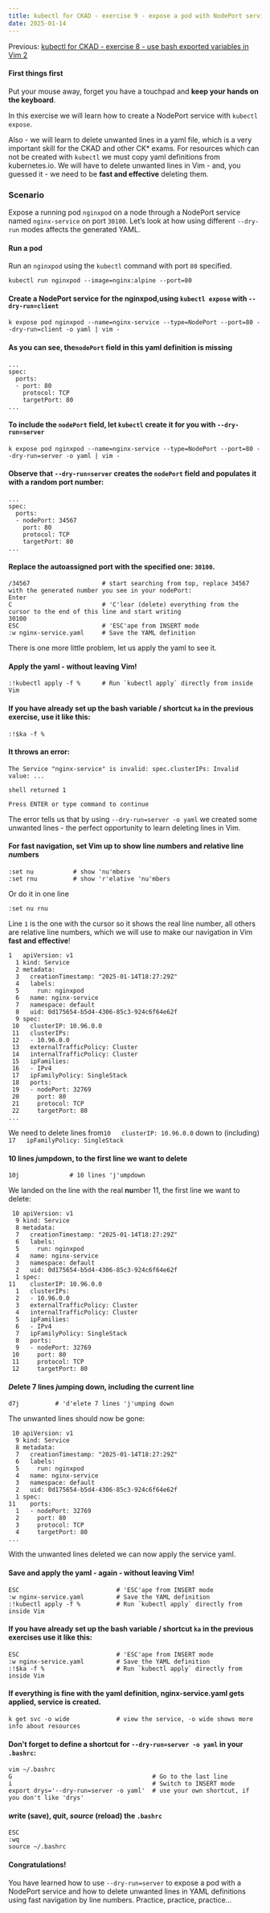 ```yaml
---
title: kubectl for CKAD - exercise 9 - expose a pod with NodePort service, delete lines in Vim
date: 2025-01-14
---
```

Previous: [kubectl for CKAD - exercise 8 - use bash exported variables in Vim 2](https://miroberes.github.io/CKAD-Exam-Tips/CKAD-Exam-Tips-kubectl-exercises/CKAD-Exam-Tips-kubectl-exercises-008-use-bash-variables2.html)
#### First things first
Put your mouse away, forget you have a touchpad and **keep your hands on the keyboard**.

In this exercise we will learn how to create a NodePort service with `kubectl expose`.

Also - we will learn to delete unwanted lines in a yaml file, which is a very important skill for the CKAD and other CK* exams.
For resources which can not be created with `kubectl` we must copy yaml definitions from kubernetes.io. We will have to delete unwanted lines in Vim - and, you guessed it - we need to be **fast and effective** deleting them.

### Scenario
Expose a running pod `nginxpod` on a node through a NodePort service named `nginx-service` on port `30100`. Let’s look at how using different `--dry-run` modes affects the generated YAML.

#### Run a pod
Run an `nginxpod` using the `kubectl` command with port `80` specified.

```
kubectl run nginxpod --image=nginx:alpine --port=80
```

#### Create a NodePort service for the nginxpod,using `kubectl expose` with `--dry-run=client`
```
k expose pod nginxpod --name=nginx-service --type=NodePort --port=80 --dry-run=client -o yaml | vim -
```

#### As you can see, the`nodePort` field in this yaml definition is missing
```
...
spec:
  ports:
  - port: 80
    protocol: TCP
    targetPort: 80
...
```

#### To include the `nodePort` field, let `kubectl` create it for you with `--dry-run=server`
```
k expose pod nginxpod --name=nginx-service --type=NodePort --port=80 --dry-run=server -o yaml | vim -
```

#### Observe that `--dry-run=server` creates the `nodePort` field and populates it with a random port number:
```
...
spec:
  ports:
  - nodePort: 34567
    port: 80
    protocol: TCP
    targetPort: 80
...
```

#### Replace the autoassigned port with the specified one: `30100`.
```
/34567                    # start searching from top, replace 34567 with the generated number you see in your nodePort: 
Enter
C                         # 'C'lear (delete) everything from the cursor to the end of this line and start writing
30100
ESC                       # 'ESC'ape from INSERT mode
:w nginx-service.yaml     # Save the YAML definition
```

There is one more little problem, let us apply the yaml to see it.
#### Apply the yaml - without leaving Vim!
```
:!kubectl apply -f %      # Run `kubectl apply` directly from inside Vim
```
#### If you have already set up the bash variable / shortcut `ka` in the previous exercise, use it like this:
```
:!$ka -f %  
```

#### It throws an error:
```
The Service "nginx-service" is invalid: spec.clusterIPs: Invalid value: ...

shell returned 1

Press ENTER or type command to continue
```

The error tells us that by using `--dry-run=server -o yaml` we created some unwanted lines - the perfect opportunity to learn deleting lines in Vim.

#### For fast navigation, set Vim up to show line ***nu***mbers and ***r***elative line ***nu***mbers
```
:set nu           # show 'nu'mbers
:set rnu          # show 'r'elative 'nu'mbers
```

Or do it in one line
```
:set nu rnu
```

Line `1` is the one with the cursor so it shows the real line number, all others are relative line numbers, which we will use to make our navigation in Vim **fast and effective**!

```
1   apiVersion: v1
  1 kind: Service
  2 metadata:
  3   creationTimestamp: "2025-01-14T18:27:29Z"
  4   labels:
  5     run: nginxpod
  6   name: nginx-service
  7   namespace: default
  8   uid: 0d175654-b5d4-4306-85c3-924c6f64e62f
  9 spec:
 10   clusterIP: 10.96.0.0
 11   clusterIPs:
 12   - 10.96.0.0
 13   externalTrafficPolicy: Cluster
 14   internalTrafficPolicy: Cluster
 15   ipFamilies:
 16   - IPv4
 17   ipFamilyPolicy: SingleStack
 18   ports:
 19   - nodePort: 32769
 20     port: 80
 21     protocol: TCP
 22     targetPort: 80
...
```

We need to delete lines from`10   clusterIP: 10.96.0.0` down to (including) `17   ipFamilyPolicy: SingleStack`

#### 10 lines ***j***umpdown, to the first line we want to delete
```
10j              # 10 lines 'j'umpdown
```

We landed on the line with the real **nu**mber 11, the first line we want to delete:
```
 10 apiVersion: v1
  9 kind: Service
  8 metadata:
  7   creationTimestamp: "2025-01-14T18:27:29Z"
  6   labels:
  5     run: nginxpod
  4   name: nginx-service
  3   namespace: default
  2   uid: 0d175654-b5d4-4306-85c3-924c6f64e62f
  1 spec:
11    clusterIP: 10.96.0.0
  1   clusterIPs:
  2   - 10.96.0.0 
  3   externalTrafficPolicy: Cluster
  4   internalTrafficPolicy: Cluster
  5   ipFamilies:
  6   - IPv4
  7   ipFamilyPolicy: SingleStack
  8   ports:
  9   - nodePort: 32769
 10     port: 80
 11     protocol: TCP
 12     targetPort: 80

```

#### ***D***elete 7 lines ***j***umping down, including the current line
```
d7j          # 'd'elete 7 lines 'j'umping down
```

The unwanted lines should now be gone:
```
 10 apiVersion: v1
  9 kind: Service
  8 metadata:
  7   creationTimestamp: "2025-01-14T18:27:29Z"
  6   labels:
  5     run: nginxpod
  4   name: nginx-service
  3   namespace: default
  2   uid: 0d175654-b5d4-4306-85c3-924c6f64e62f
  1 spec:
11    ports:
  1   - nodePort: 32769
  2     port: 80
  3     protocol: TCP
  4     targetPort: 80
...
```

With the unwanted lines deleted we can now apply the service yaml.
#### Save and apply the yaml - again - without leaving Vim!
```
ESC                           # 'ESC'ape from INSERT mode
:w nginx-service.yaml         # Save the YAML definition
:!kubectl apply -f %          # Run `kubectl apply` directly from inside Vim
```
#### If you have already set up the bash variable / shortcut `ka` in the previous exercises use it like this:
```
ESC                           # 'ESC'ape from INSERT mode
:w nginx-service.yaml         # Save the YAML definition
:!$ka -f %                    # Run `kubectl apply` directly from inside Vim
```

#### If everything is fine with the yaml definition, nginx-service.yaml gets applied, service is created.
```
k get svc -o wide             # view the service, -o wide shows more info about resources
```

#### Don't forget to define a shortcut for `--dry-run=server -o yaml` in your `.bashrc`:
```
vim ~/.bashrc
G                                       # Go to the last line
i                                       # Switch to INSERT mode
export drys='--dry-run=server -o yaml'  # use your own shortcut, if you don't like 'drys'
```

#### ***w***rite (save), ***q***uit, ***source*** (reload) the `.bashrc`
```
ESC
:wq
source ~/.bashrc
```
#### Congratulations!
You have learned how to  use `--dry-run=server` to expose a pod with a NodePort service and how to delete unwanted lines in YAML definitions using fast navigation by line numbers. Practice, practice, practice...
